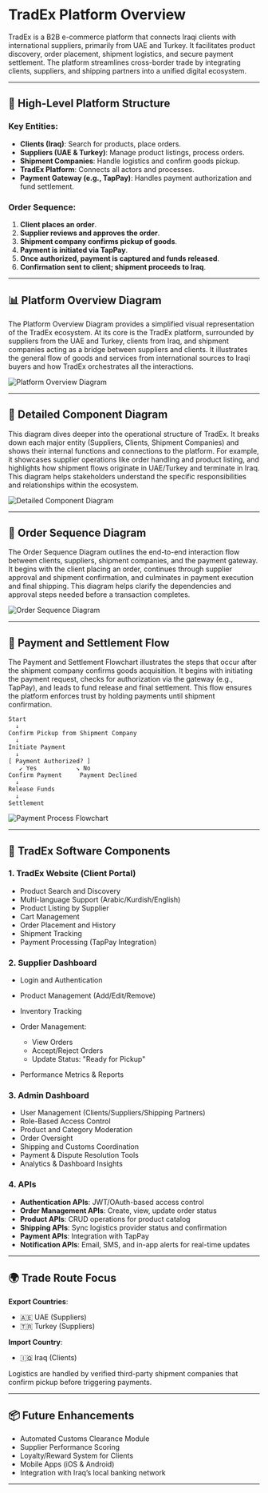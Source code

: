 # TradEx Platform Overview

TradEx is a B2B e-commerce platform that connects Iraqi clients with international suppliers, primarily from UAE and Turkey. It facilitates product discovery, order placement, shipment logistics, and secure payment settlement. The platform streamlines cross-border trade by integrating clients, suppliers, and shipping partners into a unified digital ecosystem.

---

## 🧩 High-Level Platform Structure

### Key Entities:

* **Clients (Iraq)**: Search for products, place orders.
* **Suppliers (UAE & Turkey)**: Manage product listings, process orders.
* **Shipment Companies**: Handle logistics and confirm goods pickup.
* **TradEx Platform**: Connects all actors and processes.
* **Payment Gateway (e.g., TapPay)**: Handles payment authorization and fund settlement.

### Order Sequence:

1. **Client places an order**.
2. **Supplier reviews and approves the order**.
3. **Shipment company confirms pickup of goods**.
4. **Payment is initiated via TapPay**.
5. **Once authorized, payment is captured and funds released**.
6. **Confirmation sent to client; shipment proceeds to Iraq**.

---

## 📊 Platform Overview Diagram

The Platform Overview Diagram provides a simplified visual representation of the TradEx ecosystem. At its core is the TradEx platform, surrounded by suppliers from the UAE and Turkey, clients from Iraq, and shipment companies acting as a bridge between suppliers and clients. It illustrates the general flow of goods and services from international sources to Iraqi buyers and how TradEx orchestrates all the interactions.

![Platform Overview Diagram](TradEx-main-actions.png)

---

## 🧬 Detailed Component Diagram

This diagram dives deeper into the operational structure of TradEx. It breaks down each major entity (Suppliers, Clients, Shipment Companies) and shows their internal functions and connections to the platform. For example, it showcases supplier operations like order handling and product listing, and highlights how shipment flows originate in UAE/Turkey and terminate in Iraq. This diagram helps stakeholders understand the specific responsibilities and relationships within the ecosystem.

![Detailed Component Diagram](TradEx-main-components.png)

---

## 🔁 Order Sequence Diagram

The Order Sequence Diagram outlines the end-to-end interaction flow between clients, suppliers, shipment companies, and the payment gateway. It begins with the client placing an order, continues through supplier approval and shipment confirmation, and culminates in payment execution and final shipping. This diagram helps clarify the dependencies and approval steps needed before a transaction completes.

![Order Sequence Diagram](TradEx-order-sequence.png)

---

## 🔄 Payment and Settlement Flow

The Payment and Settlement Flowchart illustrates the steps that occur after the shipment company confirms goods acquisition. It begins with initiating the payment request, checks for authorization via the gateway (e.g., TapPay), and leads to fund release and final settlement. This flow ensures the platform enforces trust by holding payments until shipment confirmation.

```plaintext
Start
  ↓
Confirm Pickup from Shipment Company
  ↓
Initiate Payment
  ↓
[ Payment Authorized? ]
   ↙ Yes           ↘ No
Confirm Payment     Payment Declined
  ↓
Release Funds
  ↓
Settlement
```

![Payment Process Flowchart](TradEx-payment.png)

---

## 🧱 TradEx Software Components

### 1. TradEx Website (Client Portal)

* Product Search and Discovery
* Multi-language Support (Arabic/Kurdish/English)
* Product Listing by Supplier
* Cart Management
* Order Placement and History
* Shipment Tracking
* Payment Processing (TapPay Integration)

### 2. Supplier Dashboard

* Login and Authentication
* Product Management (Add/Edit/Remove)
* Inventory Tracking
* Order Management:

  * View Orders
  * Accept/Reject Orders
  * Update Status: "Ready for Pickup"
* Performance Metrics & Reports

### 3. Admin Dashboard

* User Management (Clients/Suppliers/Shipping Partners)
* Role-Based Access Control
* Product and Category Moderation
* Order Oversight
* Shipping and Customs Coordination
* Payment & Dispute Resolution Tools
* Analytics & Dashboard Insights

### 4. APIs

* **Authentication APIs**: JWT/OAuth-based access control
* **Order Management APIs**: Create, view, update order status
* **Product APIs**: CRUD operations for product catalog
* **Shipping APIs**: Sync logistics provider status and confirmation
* **Payment APIs**: Integration with TapPay
* **Notification APIs**: Email, SMS, and in-app alerts for real-time updates

---

## 🌍 Trade Route Focus

**Export Countries**:

* 🇦🇪 UAE (Suppliers)
* 🇹🇷 Turkey (Suppliers)

**Import Country**:

* 🇮🇶 Iraq (Clients)

Logistics are handled by verified third-party shipment companies that confirm pickup before triggering payments.

---

## 📦 Future Enhancements

* Automated Customs Clearance Module
* Supplier Performance Scoring
* Loyalty/Reward System for Clients
* Mobile Apps (iOS & Android)
* Integration with Iraq’s local banking network

---

